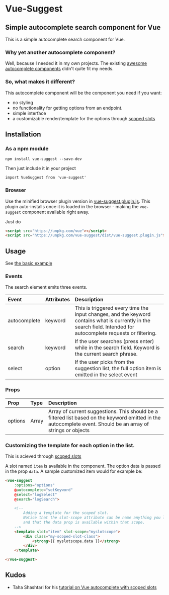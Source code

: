 # Vue-Suggest

## Simple autocomplete search component for Vue

This is a simple autocomplete search component for Vue.

### Why yet another autocomplete component?

Well, because I needed it in my own projects. The existing [awesome autocomplete components](https://github.com/vuejs/awesome-vue#autocomplete) didn't quite fit my needs.

### So, what makes it different?

This autocomplete component will be the component you need if you want:

* no styling
* no functionality for getting options from an endpoint.
* simple interface
* a customizable render/template for the options through [scoped slots](https://vuejs.org/v2/guide/components.html#Scoped-Slots)

## Installation

### As a npm module

`npm install vue-suggest --save-dev`

Then just include it in your project

`import VueSuggest from 'vue-suggest'`

### Browser

Use the minified browser plugin version in [vue-suggest.plugin.js](dist/vue-suggest.plugin.js).
This plugin auto-installs once it is loaded in the browser - making the `vue-suggest` component available right away.

Just do

```html
<script src="https://unpkg.com/vue"></script>
<script src="https://unpkg.com/vue-suggest/dist/vue-suggest.plugin.js"></script>
```

## Usage

See [the basic example](examples/basic.html)

### Events

The search element emits three events.

| Event | Attributes | Description |
| :--- | :--- | :--- |
| autocomplete | keyword | This is triggered every time the input changes, and the keyword contains what is currently in the search field. Intended for autocomplete requests or filtering. |
| search | keyword | If the user searches (press enter) while in the search field. Keyword is the current search phrase. |
| select | option | If the user picks from the suggestion list, the full option item is emitted in the select event |

### Props

| Prop | Type | Description |
| :--- | :--- | :--- |
| options | Array | Array of current suggestions. This should be a filtered list based on the keyword emitted in the autocomplete event. Should be an array of strings or objects |

### Customizing the template for each option in the list.

This is acieved through [scoped slots](https://vuejs.org/v2/guide/components.html#Scoped-Slots)

A slot named `item` is available in the component. The option data is passed in the prop `data`.
A sample customized item would for example be:

```html
<vue-suggest
    :options="options"
    @autocomplete="setKeyword"
    @select="logSelect"
    @search="logSearch">

    <!--
        Adding a template for the scoped slot.
        Notice that the slot-scope attribute can be name anything you like,
        and that the data prop is available within that scope.
    -->
    <template slot="item" slot-scope="myslotscope">
        <div class="my-scoped-slot-class">
            <strong>{{ myslotscope.data }}</strong>
        </div>
    </template>

</vue-suggest>
``` 

## Kudos

* Taha Shashtari for his [tutorial on Vue autocomplete with scoped slots](http://taha-sh.com/blog/building-an-awesome-reusable-autocomplete-input-component-in-vue-21-part-one)